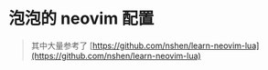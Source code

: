 # 泡泡的 neovim 配置

> 其中大量参考了 [https://github.com/nshen/learn-neovim-lua](https://github.com/nshen/learn-neovim-lua)


